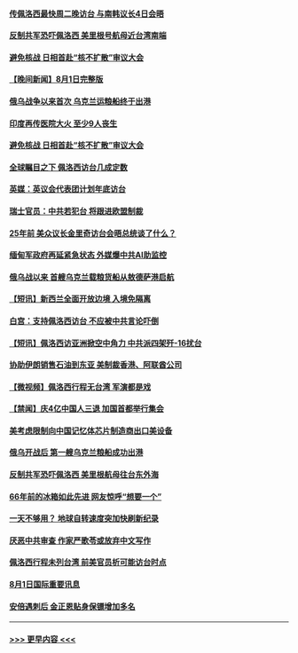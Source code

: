 #### [传佩洛西最快周二晚访台 与南韩议长4日会晤](../pages/prog202/a103492390.md?t=08021102) 
#### [反制共军恐吓佩洛西 美里根号航母近台湾南端](../pages/prog202/a103492393.md?t=08021102) 
#### [避免核战 日相首赴“核不扩散”审议大会](../pages/prog202/a103492397.md?t=08021102) 
#### [【晚间新闻】8月1日完整版](../pages/prog202/a103492367.md?t=08021102) 
#### [俄乌战争以来首次 乌克兰运粮船终于出港](../pages/prog202/a103492279.md?t=08021102) 
#### [印度再传医院大火 至少9人丧生](../pages/prog202/a103492280.md?t=08021102) 
#### [避免核战 日相首赴“核不扩散”审议大会](../pages/prog202/a103492283.md?t=08021102) 
#### [全球瞩目之下 佩洛西访台几成定数](../pages/prog202/a103492268.md?t=08021102) 
#### [英媒：英议会代表团计划年底访台](../pages/prog202/a103492229.md?t=08021102) 
#### [瑞士官员：中共若犯台 将跟进欧盟制裁](../pages/prog202/a103492190.md?t=08021102) 
#### [25年前 美众议长金里奇访台会晤总统谈了什么？](../pages/prog202/a103492060.md?t=08021102) 
#### [缅甸军政府再延紧急状态 外媒爆中共AI助监控](../pages/prog202/a103492074.md?t=08021102) 
#### [俄乌战以来 首艘乌克兰载粮货船从敖德萨港启航](../pages/prog202/a103492072.md?t=08021102) 
#### [【短讯】新西兰全面开放边境 入境免隔离](../pages/prog202/a103492076.md?t=08021102) 
#### [白宫：支持佩洛西访台 不应被中共言论吓倒](../pages/prog202/a103492039.md?t=08021102) 
#### [【短讯】佩洛西访亚洲掀空中角力 中共派四架歼-16扰台](../pages/prog202/a103492061.md?t=08021102) 
#### [协助伊朗销售石油到东亚 美制裁香港、阿联酋公司](../pages/prog202/a103491955.md?t=08021102) 
#### [【微视频】佩洛西行程无台湾 军演都是戏](../pages/prog202/a103491995.md?t=08021102) 
#### [【禁闻】庆4亿中国人三退 加国首都举行集会](../pages/prog202/a103491992.md?t=08021102) 
#### [美考虑限制向中国记忆体芯片制造商出口美设备](../pages/prog202/a103491920.md?t=08021102) 
#### [俄乌开战后 第一艘乌克兰粮船成功出港](../pages/prog202/a103491917.md?t=08021102) 
#### [反制共军恐吓佩洛西 美里根航母往台东外海](../pages/prog202/a103491833.md?t=08021102) 
#### [66年前的冰箱如此先进 网友惊呼“想要一个”](../pages/prog202/a103491865.md?t=08021102) 
#### [一天不够用？ 地球自转速度突加快刷新纪录](../pages/prog202/a103491862.md?t=08021102) 
#### [厌恶中共审查 作家严歌苓或放弃中文写作](../pages/prog202/a103491859.md?t=08021102) 
#### [佩洛西行程未列台湾 前美官员析可能访台时点](../pages/prog202/a103491825.md?t=08021102) 
#### [8月1日国际重要讯息](../pages/prog202/a103491823.md?t=08021102) 
#### [安倍遇刺后 金正恩贴身保镖增加多名](../pages/prog202/a103491812.md?t=08021102) 

----
#### [ >>> 更早内容 <<< ](../indexes/prog202-earlier.md)
